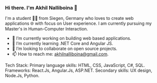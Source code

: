 ### Hi there. I'm Akhil Nalliboina 👋

I'm a student 👨‍💻 from Siegen, Germany who loves to create web applications 🌐 with focus on User experience.
I am currently pursuing my Master's in Human-Computer Interaction.

- 🔭 I’m currently working on building web based applications.
- 🌱 I’m currently learning .NET Core and Angular JS.
- 👯 I’m looking to collaborate on open source projects.
- 📫 How to reach me: akhilnalliboina@gmail.com.

Tech Stack:
Primary language skills: HTML, CSS, JavaScript, C#, SQL.
Frameworks: React.Js, Angular.Js, ASP.NET.
Secondary skills: UX design, Node.Js, Python. 
